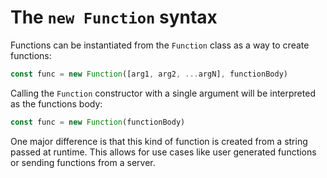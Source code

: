 # The `new Function` syntax

Functions can be instantiated from the `Function` class as a way to create functions:

```JavaScript
const func = new Function([arg1, arg2, ...argN], functionBody)
```

Calling the `Function` constructor with a single argument will be interpreted as the functions body:

```JavaScript
const func = new Function(functionBody)
```

One major difference is that this kind of function is created from a string passed at runtime. This allows for use cases like user generated functions or sending functions from a server.

